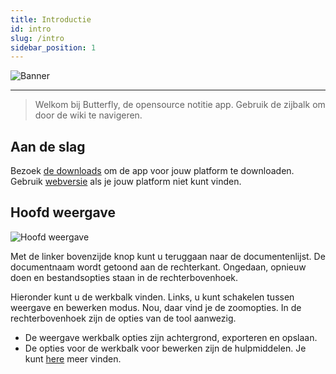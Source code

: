 ```yaml
---
title: Introductie
id: intro
slug: /intro
sidebar_position: 1
---
```


![Banner](/img/banner.png)

***

> Welkom bij Butterfly, de opensource notitie app.
> Gebruik de zijbalk om door de wiki te navigeren.

## Aan de slag

Bezoek [de downloads](/downloads) om de app voor jouw platform te downloaden.
Gebruik [webversie](https://butterfly.linwood.dev) als je jouw platform niet kunt vinden.

## Hoofd weergave

![Hoofd weergave](main.png)

Met de linker bovenzijde knop kunt u teruggaan naar de documentenlijst. De documentnaam wordt getoond aan de rechterkant. Ongedaan, opnieuw doen en bestandsopties staan in de rechterbovenhoek.

Hieronder kunt u de werkbalk vinden. Links, u kunt schakelen tussen weergave en bewerken modus. Nou, daar vind je de zoomopties. In de rechterbovenhoek zijn de opties van de tool aanwezig.

- De weergave werkbalk opties zijn achtergrond, exporteren en opslaan.
- De opties voor de werkbalk voor bewerken zijn de hulpmiddelen. Je kunt [here](achtergrond) meer vinden.
